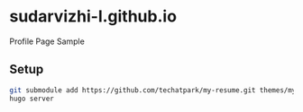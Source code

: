 # sudarvizhi-l.github.io
Profile Page Sample

## Setup

```sh
git submodule add https://github.com/techatpark/my-resume.git themes/my-resume
hugo server
```
